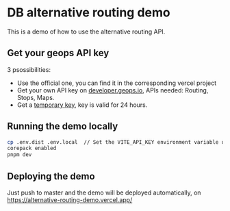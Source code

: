 # DB alternative routing demo

This is a demo of how to use the alternative routing API.

## Get your geops API key

3 psossibilities:

- Use the official one, you can find it in the corresponding vercel project
- Get your own API key on [developer.geops.io](https://developer.geops.io/), APIs needed: Routing, Stops, Maps.
- Get a [temporary key](https://backend.developer.geops.io/publickey), key is valid for 24 hours.

## Running the demo locally

```bash
cp .env.dist .env.local  // Set the VITE_API_KEY environment variable using your geOps API key in .env.local
corepack enabled
pnpm dev
```

## Deploying the demo

Just push to master and the demo will be deployed automatically, on https://alternative-routing-demo.vercel.app/
